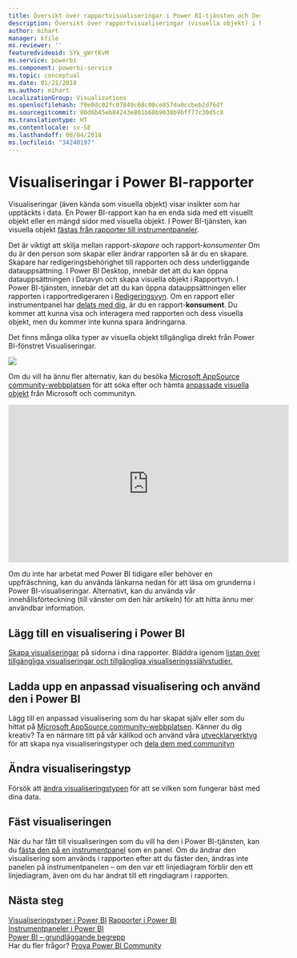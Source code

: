 ```yaml
---
title: Översikt över rapportvisualiseringar i Power BI-tjänsten och Desktop
description: Översikt över rapportvisualiseringar (visuella objekt) i Microsoft Power BI.
author: mihart
manager: kfile
ms.reviewer: ''
featuredvideoid: SYk_gWrtKvM
ms.service: powerbi
ms.component: powerbi-service
ms.topic: conceptual
ms.date: 01/21/2018
ms.author: mihart
LocalizationGroup: Visualizations
ms.openlocfilehash: f0e0dc02fc07849c68c00ce857da0ccbeb2d76df
ms.sourcegitcommit: 80d6b45eb84243e801b60b9038b9bff77c30d5c8
ms.translationtype: HT
ms.contentlocale: sv-SE
ms.lasthandoff: 06/04/2018
ms.locfileid: "34240197"
---
```

# <a name="visualizations-in-power-bi-reports"></a>Visualiseringar i Power BI-rapporter
Visualiseringar (även kända som visuella objekt) visar insikter som har upptäckts i data. En Power BI-rapport kan ha en enda sida med ett visuellt objekt eller en mängd sidor med visuella objekt. I Power BI-tjänsten, kan visuella objekt [fästas från rapporter till instrumentpaneler](service-dashboard-pin-tile-from-report.md). 

Det är viktigt att skilja mellan rapport-*skapare* och rapport-*konsumenter* Om du är den person som skapar eller ändrar rapporten så är du en skapare.  Skapare har redigeringsbehörighet till rapporten och dess underliggande datauppsättning. I Power BI Desktop, innebär det att du kan öppna datauppsättningen i Datavyn och skapa visuella objekt i Rapportvyn. I Power BI-tjänsten, innebär det att du kan öppna datauppsättningen eller rapporten i rapportredigeraren i [Redigeringsvyn](service-reading-view-and-editing-view.md). Om en rapport eller instrumentpanel har [delats med dig](service-shared-with-me.md), är du en rapport-**konsument**. Du kommer att kunna visa och interagera med rapporten och dess visuella objekt, men du kommer inte kunna spara ändringarna.

Det finns många olika typer av visuella objekt tillgängliga direkt från Power BI-fönstret Visualiseringar. 

![](media/power-bi-report-visualizations/power-bi-visualizations.png)

Om du vill ha ännu fler alternativ, kan du besöka [Microsoft AppSource community-webbplatsen](https://appsource.microsoft.com) för att söka efter och hämta [anpassade visuella objekt](https://appsource.microsoft.com/marketplace/apps?product=power-bi-visuals&page=1) från Microsoft och communityn.    

<iframe width="560" height="315" src="https://www.youtube.com/embed/SYk_gWrtKvM?list=PL1N57mwBHtN0JFoKSR0n-tBkUJHeMP2cP" frameborder="0" allowfullscreen></iframe>


  Om du inte har arbetat med Power BI tidigare eller behöver en uppfräschning, kan du använda länkarna nedan för att läsa om grunderna i Power BI-visualiseringar.  Alternativt, kan du använda vår innehållsförteckning (till vänster om den här artikeln) för att hitta ännu mer användbar information.

## <a name="add-a-visualization-in-power-bi"></a>Lägg till en visualisering i Power BI
[Skapa visualiseringar](power-bi-report-add-visualizations-i.md) på sidorna i dina rapporter. Bläddra igenom [listan över tillgängliga visualiseringar och tillgängliga visualiseringssjälvstudier.](power-bi-visualization-types-for-reports-and-q-and-a.md) 

## <a name="upload-a-custom-visualization-and-use-it-in-power-bi"></a>Ladda upp en anpassad visualisering och använd den i Power BI
Lägg till en anpassad visualisering som du har skapat själv eller som du hittat på [Microsoft AppSource community-webbplatsen](https://appsource.microsoft.com/marketplace/apps?product=power-bi-visuals). Känner du dig kreativ? Ta en närmare titt på vår källkod och använd våra [utvecklarverktyg](service-custom-visuals-getting-started-with-developer-tools.md) för att skapa nya visualiseringstyper och [dela dem med communityn](developer/office-store.md)

## <a name="change-the-visualization-type"></a>Ändra visualiseringstyp
Försök att [ändra visualiseringstypen](power-bi-report-change-visualization-type.md) för att se vilken som fungerar bäst med dina data.

## <a name="pin-the-visualization"></a>Fäst visualiseringen
När du har fått till visualiseringen som du vill ha den i Power BI-tjänsten, kan du [fästa den på en instrumentpanel](service-dashboard-pin-tile-from-report.md) som en panel. Om du ändrar den visualisering som används i rapporten efter att du fäster den, ändras inte panelen på instrumentpanelen – om den var ett linjediagram förblir den ett linjediagram, även om du har ändrat till ett ringdiagram i rapporten.

## <a name="next-steps"></a>Nästa steg
[Visualiseringstyper i Power BI](power-bi-visualization-types-for-reports-and-q-and-a.md)
[Rapporter i Power BI](service-reports.md)  
[Instrumentpaneler i Power BI](service-dashboards.md)  
[Power BI – grundläggande begrepp](service-basic-concepts.md)  
Har du fler frågor? [Prova Power BI Community](http://community.powerbi.com/)

